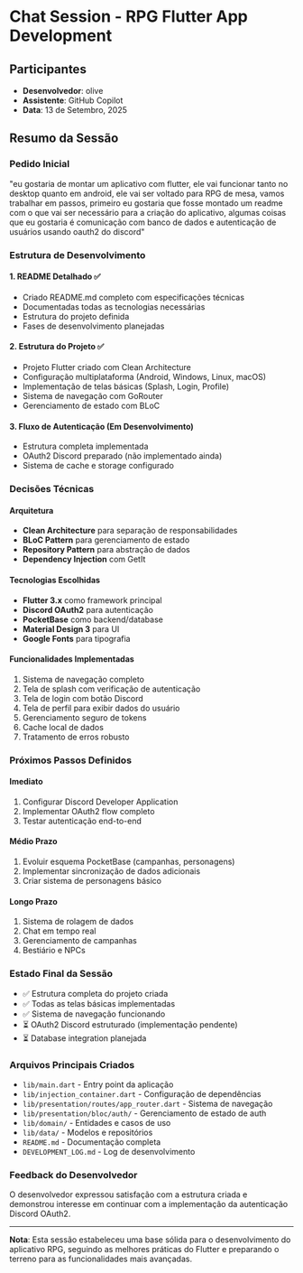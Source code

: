 # Chat Session - RPG Flutter App Development

## Participantes
- **Desenvolvedor**: olive
- **Assistente**: GitHub Copilot
- **Data**: 13 de Setembro, 2025

## Resumo da Sessão

### Pedido Inicial
"eu gostaria de montar um aplicativo com flutter, ele vai funcionar tanto no desktop quanto em android, ele vai ser voltado para RPG de mesa, vamos trabalhar em passos, primeiro eu gostaria que fosse montado um readme com o que vai ser necessário para a criação do aplicativo, algumas coisas que eu gostaria é comunicação com banco de dados e autenticação de usuários usando oauth2 do discord"

### Estrutura de Desenvolvimento

#### 1. README Detalhado ✅
- Criado README.md completo com especificações técnicas
- Documentadas todas as tecnologias necessárias
- Estrutura do projeto definida
- Fases de desenvolvimento planejadas

#### 2. Estrutura do Projeto ✅
- Projeto Flutter criado com Clean Architecture
- Configuração multiplataforma (Android, Windows, Linux, macOS)
- Implementação de telas básicas (Splash, Login, Profile)
- Sistema de navegação com GoRouter
- Gerenciamento de estado com BLoC

#### 3. Fluxo de Autenticação (Em Desenvolvimento)
- Estrutura completa implementada
- OAuth2 Discord preparado (não implementado ainda)
- Sistema de cache e storage configurado

### Decisões Técnicas

#### Arquitetura
- **Clean Architecture** para separação de responsabilidades
- **BLoC Pattern** para gerenciamento de estado
- **Repository Pattern** para abstração de dados
- **Dependency Injection** com GetIt

#### Tecnologias Escolhidas
- **Flutter 3.x** como framework principal
- **Discord OAuth2** para autenticação
- **PocketBase** como backend/database
- **Material Design 3** para UI
- **Google Fonts** para tipografia

#### Funcionalidades Implementadas
1. Sistema de navegação completo
2. Tela de splash com verificação de autenticação
3. Tela de login com botão Discord
4. Tela de perfil para exibir dados do usuário
5. Gerenciamento seguro de tokens
6. Cache local de dados
7. Tratamento de erros robusto

### Próximos Passos Definidos

#### Imediato
1. Configurar Discord Developer Application
2. Implementar OAuth2 flow completo
3. Testar autenticação end-to-end

#### Médio Prazo
1. Evoluir esquema PocketBase (campanhas, personagens)
2. Implementar sincronização de dados adicionais
3. Criar sistema de personagens básico

#### Longo Prazo
1. Sistema de rolagem de dados
2. Chat em tempo real
3. Gerenciamento de campanhas
4. Bestiário e NPCs

### Estado Final da Sessão
- ✅ Estrutura completa do projeto criada
- ✅ Todas as telas básicas implementadas
- ✅ Sistema de navegação funcionando
- ⏳ OAuth2 Discord estruturado (implementação pendente)
- ⏳ Database integration planejada

### Arquivos Principais Criados
- `lib/main.dart` - Entry point da aplicação
- `lib/injection_container.dart` - Configuração de dependências
- `lib/presentation/routes/app_router.dart` - Sistema de navegação
- `lib/presentation/bloc/auth/` - Gerenciamento de estado de auth
- `lib/domain/` - Entidades e casos de uso
- `lib/data/` - Modelos e repositórios
- `README.md` - Documentação completa
- `DEVELOPMENT_LOG.md` - Log de desenvolvimento

### Feedback do Desenvolvedor
O desenvolvedor expressou satisfação com a estrutura criada e demonstrou interesse em continuar com a implementação da autenticação Discord OAuth2.

---

**Nota**: Esta sessão estabeleceu uma base sólida para o desenvolvimento do aplicativo RPG, seguindo as melhores práticas do Flutter e preparando o terreno para as funcionalidades mais avançadas.
